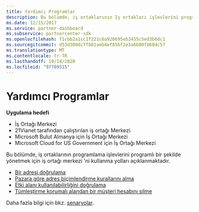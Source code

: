 ```yaml
---
title: Yardımcı Programlar
description: Bu bölümde, iş ortaklarının Iş ortakları işlevlerini programlı bir şekilde yönetmek için Iş ortağı merkezini kullanma yolları açıklanmaktadır.
ms.date: 12/15/2017
ms.service: partner-dashboard
ms.subservice: partnercenter-sdk
ms.openlocfilehash: f1cbb2a1cc1f221c6a920695eb3455c5ed3b6dc1
ms.sourcegitcommit: d53d300dc7fb01aeb4ef85bf2e3a6b80f868dc57
ms.translationtype: MT
ms.contentlocale: tr-TR
ms.lasthandoff: 10/14/2020
ms.locfileid: "97769515"
---
```

# <a name="utilities"></a>Yardımcı Programlar

**Uygulama hedefi**

- İş Ortağı Merkezi
- 21Vianet tarafından çalıştırılan iş ortağı Merkezi
- Microsoft Bulut Almanya için İş Ortağı Merkezi
- Microsoft Cloud for US Government için İş Ortağı Merkezi

Bu bölümde, iş ortaklarının programlama işlevlerini programlı bir şekilde yönetmek için iş ortağı merkezi 'ni kullanma yolları açıklanmaktadır.

- [Bir adresi doğrulama](validate-an-address.md)
- [Pazara göre adres biçimlendirme kurallarını alma](get-market-specific-validation-data.md)
- [Etki alanı kullanılabilirliğini doğrulama](verify-domain-availability.md)
- [Tümleştirme korumalı alandan bir müşteri hesabını silme](delete-a-customer-account-from-the-integration-sandbox.md)

Daha fazla bilgi için bkz. [senaryolar](scenarios.md).